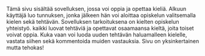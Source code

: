 Tämä sivu sisältää sovelluksen, jossa voi oppia ja opettaa kieliä. Alkuun käyttäjä luo tunnuksen, jonka jälkeen hän voi aloittaa opiskelun valitsemalla kielen sekä tehtävän.
Sovelluksen tarkoituksena on kielten opiskelun yhteistyö. kaikki luovat tehtäviä ja opettavat osaamaansa kieltä, joita toiset voivat oppia.
Kuka vaan voi luoda uuden tehtävän haluamalleen kielelle, vastata siihen sekä kommentoida muiden vastauksia. 
Sivu on yksinkertainen mutta tehokas!
